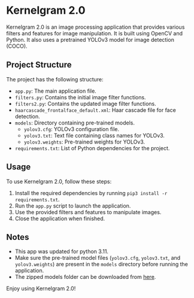 # Kernelgram 2.0

Kernelgram 2.0 is an image processing application that provides various filters and features for image manipulation. It is built using OpenCV and Python. It also uses a pretrained YOLOv3 model for image detection (COCO).

## Project Structure

The project has the following structure:

- `app.py`: The main application file.
- `filters.py`: Contains the initial image filter functions.
- `filters2.py`: Contains the updated image filter functions.
- `haarcascade_frontalface_default.xml`: Haar cascade file for face detection.
- `models`: Directory containing pre-trained models.
  - `yolov3.cfg`: YOLOv3 configuration file.
  - `yolov3.txt`: Text file containing class names for YOLOv3.
  - `yolov3.weights`: Pre-trained weights for YOLOv3.
- `requirements.txt`: List of Python dependencies for the project.

## Usage

To use Kernelgram 2.0, follow these steps:

1. Install the required dependencies by running `pip3 install -r requirements.txt`.
2. Run the `app.py` script to launch the application.
3. Use the provided filters and features to manipulate images.
4. Close the application when finished.


## Notes
- This app was updated for python 3.11.
- Make sure the pre-trained model files (`yolov3.cfg`, `yolov3.txt`, and `yolov3.weights`) are present in the `models` directory before running the application.
- The zipped models folder can be downloaded from [here](https://drive.google.com/file/d/1wTQ_H_fOFhB68GltHcGJL5b1lfwOYmDV/view?usp=share_link).

Enjoy using Kernelgram 2.0!

